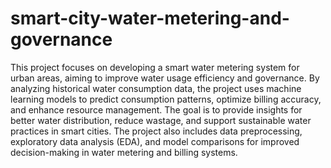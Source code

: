 # smart-city-water-metering-and-governance
This project focuses on developing a smart water metering system for urban areas, aiming to improve water usage efficiency and governance. By analyzing historical water consumption data, the project uses machine learning models to predict consumption patterns, optimize billing accuracy, and enhance resource management. The goal is to provide insights for better water distribution, reduce wastage, and support sustainable water practices in smart cities. The project also includes data preprocessing, exploratory data analysis (EDA), and model comparisons for improved decision-making in water metering and billing systems.
